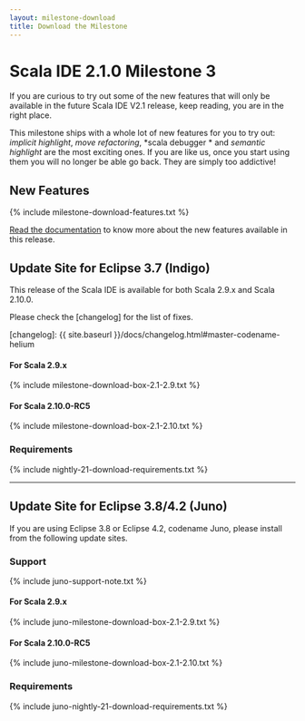 ```yaml
---
layout: milestone-download
title: Download the Milestone
---
```


# Scala IDE 2.1.0 Milestone 3

If you are curious to try out some of the new features that will only be available in the future 
Scala IDE V2.1 release, keep reading, you are in the right place.

This milestone ships with a whole lot of new features for you to try out: *implicit 
highlight*, *move refactoring*, *scala debugger * and *semantic highlight* are the most 
exciting ones. If you are like us, once you start using them you will no longer be able go back. 
They are simply too addictive!

## New Features
{% include milestone-download-features.txt %}

[Read the documentation](http://scala-ide.org/docs/helium/index.html) to know more about the 
new features available in this release.

## Update Site for Eclipse 3.7 (Indigo)

This release of the Scala IDE is available for both Scala 2.9.x and Scala 2.10.0.

Please check the [changelog] for the list of fixes.

[changelog]: {{ site.baseurl }}/docs/changelog.html#master-codename-helium

#### For Scala 2.9.x
{% include milestone-download-box-2.1-2.9.txt %}

#### For Scala 2.10.0-RC5
{% include milestone-download-box-2.1-2.10.txt %}

### Requirements
{% include nightly-21-download-requirements.txt %}

------

## Update Site for Eclipse 3.8/4.2 (Juno)
If you are using Eclipse 3.8 or Eclipse 4.2, codename Juno, please install from the following update sites.

### Support
{% include juno-support-note.txt %}

#### For Scala 2.9.x
{% include juno-milestone-download-box-2.1-2.9.txt %}

#### For Scala 2.10.0-RC5
{% include juno-milestone-download-box-2.1-2.10.txt %}

### Requirements
{% include juno-nightly-21-download-requirements.txt %}


